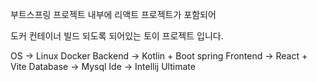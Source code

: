부트스프링 프로젝트 내부에
리액트 프로젝트가 포함되어

도커 컨테이너 빌드 되도록 되어있는 토이 프로젝트 입니다.


OS       ->  Linux Docker
Backend  ->  Kotlin + Boot spring
Frontend ->  React + Vite
Database ->  Mysql
Ide      ->  Intellij Ultimate

